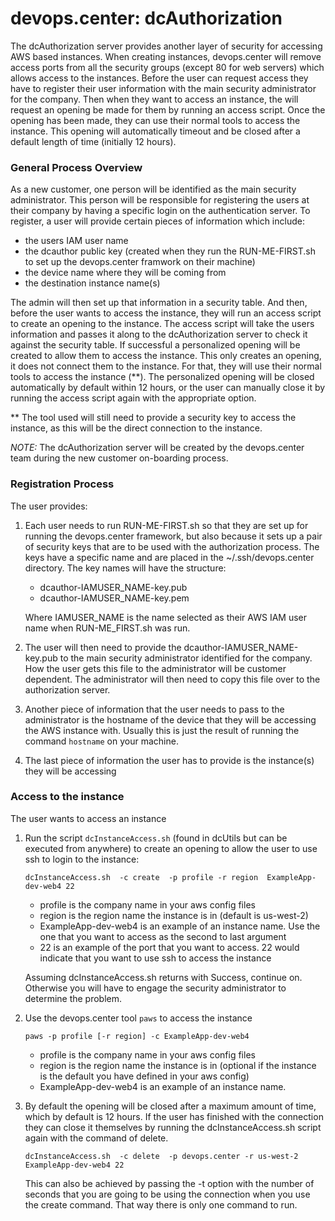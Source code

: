 # devops.center: dcAuthorization

The dcAuthorization server provides another layer of security for accessing AWS based instances. When creating
instances, devops.center will remove access ports from all the security groups (except 80 for web
servers) which allows access to the instances. Before the user can request access they have to register
their user information with the main security administrator for the company.  Then when they want to access
an instance, the will request an opening be made for them by running an access script. Once the opening has
been made, they can use their normal tools to access the instance.  This opening will automatically timeout
and be closed after a default length of time (initially 12 hours).



### General Process Overview

As a new customer, one person will be identified as the main security administrator. This person will be
responsible for registering the users at their company by having a specific login on the authentication server.
To register, a user will provide certain pieces of information which include:
- the users IAM user name
- the dcauthor public key (created when they run the RUN-ME-FIRST.sh to set up the devops.center framwork on their machine)
- the device name where they will be coming from
- the destination instance name(s)

The admin will then set up that information in a security table.  And then, before the user wants to access the 
instance, they will run an access script to create an opening to the instance.  The access script will take the users
information and passes it along to the dcAuthorization server to check it against the security table.  If 
successful a personalized opening will be created to allow them to access the instance.  This only creates an 
opening, it does not connect them to the instance.  For that, they will use their normal tools to access the 
instance (**).  The personalized opening will be closed automatically by default within 12 hours, or the user can
manually close it by running the access script again with the appropriate option.

** The tool used will still need to provide a security key to access the instance, as this will be the direct connection to
the instance.  

*NOTE:* The dcAuthorization server will be created by the devops.center team during the new customer on-boarding process.

### Registration Process
The user provides:
1. Each user needs to run RUN-ME-FIRST.sh so that they are set up for running the devops.center 
   framework, but also because it sets up a pair of security keys that are to be used with the authorization process.
   The keys have a specific name and are placed in the ~/.ssh/devops.center directory.  The key names will have the
   structure: 
    - dcauthor-IAMUSER_NAME-key.pub
    - dcauthor-IAMUSER_NAME-key.pem

    Where IAMUSER_NAME is the name selected as their AWS IAM user name when RUN-ME_FIRST.sh was run.

2. The user will then need to provide the dcauthor-IAMUSER_NAME-key.pub to the main security administrator
   identified for the company.  How the user gets this file to the administrator will be customer dependent.
   The administrator will then need to copy this file over to the authorization server.

3. Another piece of information that the user needs to pass to the administrator is the hostname of
   the device that they will be accessing the AWS instance with.  Usually this is just the result
   of running the command `hostname` on your machine.

4. The last piece of information the user has to provide is the instance(s) they will be accessing

### Access to the instance

The user wants to access an instance

1. Run the script `dcInstanceAccess.sh` (found in dcUtils but can be executed from anywhere) to create an opening to allow
   the user to use ssh to login to the instance:

   `dcInstanceAccess.sh  -c create  -p profile -r region  ExampleApp-dev-web4 22`

    - profile is the company name in your aws config files 
    - region is the region name the instance is in (default is us-west-2)
    - ExampleApp-dev-web4 is an example of an instance name. Use the one that you want to access as the second to last argument
    - 22 is an example of the port that you want to access.  22 would indicate that you want to use ssh to access the instance

    Assuming dcInstanceAccess.sh returns with Success, continue on.  Otherwise you will have to engage the security
    administrator to determine the problem.  

2. Use the devops.center tool `paws` to access the instance

    `paws -p profile [-r region] -c ExampleApp-dev-web4`

    - profile is the company name in your aws config files 
    - region is the region name the instance is in (optional if the instance is the default you have defined in your aws config)
    - ExampleApp-dev-web4 is an example of an instance name.

3. By default the opening will be closed after a maximum amount of time, which by default is 12 hours. If the user
   has finished with the connection they can close it themselves by running the dcInstanceAccess.sh script again with the command of delete.

   `dcInstanceAccess.sh  -c delete  -p devops.center -r us-west-2  ExampleApp-dev-web4 22`

    This can also be achieved by passing the -t option with the number of seconds that you are going to be using 
    the connection when you use the create command.  That way there is only one command to run.


